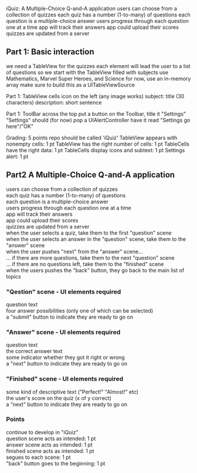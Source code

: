 iQuiz: A Multiple-Choice Q-and-A application
users can choose from a collection of quizzes
each quiz has a number (1-to-many) of questions
each question is a multiple-choice answer
users progress through each question one at a time
app will track their answers
app could upload their scores
quizzes are updated from a server

## Part 1: Basic interaction
we need a TableView for the quizzes
each element will lead the user to a list of questions
so we start with the TableView filled with subjects
use Mathematics, Marvel Super Heroes, and Science
for now, use an in-memory array
make sure to build this as a UITableViewSource

Part 1: TableView cells
icon on the left (any image works)
subject: title (30 characters)
description: short sentence

Part 1: ToolBar across the top
put a button on the Toolbar, title it "Settings"
"Settings" should (for now) pop a UIAlertController
have it read "Settings go here"/"OK"

Grading: 5 points
repo should be called 'iQuiz'
TableView appears with nonempty cells: 1 pt
TableView has the right number of cells: 1 pt
TableCells have the right data: 1 pt
TableCells display icons and subtext: 1 pt
Settings alert: 1 pt

## Part2 A Multiple-Choice Q-and-A application  
users can choose from a collection of quizzes  
each quiz has a number (1-to-many) of questions  
each question is a multiple-choice answer  
users progress through each question one at a time  
app will track their answers  
app could upload their scores  
quizzes are updated from a server  
when the user selects a quiz, take them to the first "question" scene  
when the user selects an answer in the "question" scene, take them to the "answer" scene  
when the user pushes "next" from the "answer" scene...  
... if there are more questions, take them to the next "question" scene  
... if there are no questions left, take them to the "finished" scene  
when the users pushes the "back" button, they go back to the main list of topics  
### "Qestion" scene - UI elements required  
question text  
four answer possibilities (only one of which can be selected)  
a "submit" button to indicate they are ready to go on  
### "Answer" scene - UI elements required
question text  
the correct answer text  
some indicator whether they got it right or wrong  
a "next" button to indicate they are ready to go on  
### "Finished" scene - UI elements required  
some kind of descriptive text ("Perfect!" "Almost!" etc)  
the user's score on the quiz (x of y correct)  
a "next" button to indicate they are ready to go on  
### Points  
continue to develop in "iQuiz"  
question scene acts as intended: 1 pt  
answer scene acts as intended: 1 pt  
finished scene acts as intended: 1 pt  
segues to each scene: 1 pt  
"back" button goes to the beginning: 1 pt  








